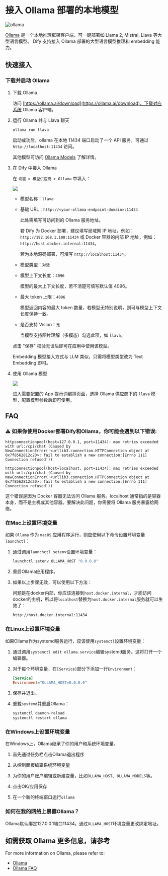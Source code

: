 # 接入 Ollama 部署的本地模型

![ollama](../../.gitbook/assets/ollama.png)

[Ollama](https://github.com/jmorganca/ollama) 是一个本地推理框架客户端，可一键部署如 Llama 2, Mistral, Llava 等大型语言模型。
Dify 支持接入 Ollama 部署的大型语言模型推理和 embedding 能力。

## 快速接入

### 下载并启动 Ollama

1. 下载 Ollama

   访问 [https://ollama.ai/download](https://ollama.ai/download)，下载对应系统 Ollama 客户端。

2. 运行 Ollama 并与 Llava 聊天

    ```bash
    ollama run llava
    ```

    启动成功后，ollama 在本地 11434 端口启动了一个 API 服务，可通过 `http://localhost:11434` 访问。

    其他模型可访问 [Ollama Models](https://ollama.ai/library) 了解详情。

3. 在 Dify 中接入 Ollama

   在 `设置 > 模型供应商 > Ollama` 中填入：

   ![](../../.gitbook/assets/ollama-config-zh.png)

   - 模型名称：`llava`
   
   - 基础 URL：`http://<your-ollama-endpoint-domain>:11434`
   
     此处需填写可访问到的 Ollama 服务地址。
   
     若 Dify 为 Docker 部署，建议填写局域网 IP 地址，例如：`http://192.168.1.100:11434` 或 Docker 容器的内部 IP 地址，例如：`http://host.docker.internal:11434`。
   
     若为本地源码部署，可填写 `http://localhost:11434`。

   - 模型类型：`对话`

   - 模型上下文长度：`4096`
   
     模型的最大上下文长度，若不清楚可填写默认值 4096。
   
   - 最大 token 上限：`4096`
   
     模型返回内容的最大 token 数量，若模型无特别说明，则可与模型上下文长度保持一致。

   - 是否支持 Vision：`是`
   
     当模型支持图片理解（多模态）勾选此项，如 `llava`。

   点击 "保存" 校验无误后即可在应用中使用该模型。

   Embedding 模型接入方式与 LLM 类似，只需将模型类型改为 Text Embedding 即可。

4. 使用 Ollama 模型

   ![](../../.gitbook/assets/ollama-use-model.png)

   进入需要配置的 App 提示词编排页面，选择 Ollama 供应商下的 `llava` 模型，配置模型参数后即可使用。

## FAQ

### ⚠️ 如果你使用Docker部署Dify和Ollama，你可能会遇到以下错误:

```
httpconnectionpool(host=127.0.0.1, port=11434): max retries exceeded with url:/cpi/chat (Caused by NewConnectionError('<urllib3.connection.HTTPConnection object at 0x7f8562812c20>: fail to establish a new connection:[Errno 111] Connection refused'))

httpconnectionpool(host=localhost, port=11434): max retries exceeded with url:/cpi/chat (Caused by NewConnectionError('<urllib3.connection.HTTPConnection object at 0x7f8562812c20>: fail to establish a new connection:[Errno 111] Connection refused'))
```

这个错误是因为 Docker 容器无法访问 Ollama 服务。localhost 通常指的是容器本身，而不是主机或其他容器。要解决此问题，你需要将 Ollama 服务暴露给网络。

### 在Mac上设置环境变量

如果 `Ollama` 作为 `macOS` 应用程序运行，则应使用以下命令设置环境变量`launchctl`：

1. 通过调用`launchctl setenv`设置环境变量：

    ```bash
    launchctl setenv OLLAMA_HOST "0.0.0.0"
    ```

2. 重启Ollama应用程序。

3. 如果以上步骤无效，可以使用以下方法：

    问题是在docker内部，你应该连接到`host.docker.internal`，才能访问docker的主机，所以将`localhost`替换为`host.docker.internal`服务就可以生效了：

    ```bash
    http://host.docker.internal:11434
    ```

### 在Linux上设置环境变量

如果Ollama作为systemd服务运行，应该使用`systemctl`设置环境变量：

1. 通过调用`systemctl edit ollama.service`编辑systemd服务。这将打开一个编辑器。

2. 对于每个环境变量，在`[Service]`部分下添加一行`Environment`：

    ```ini
    [Service]
    Environment="OLLAMA_HOST=0.0.0.0"
    ```

3. 保存并退出。

4. 重载`systemd`并重启Ollama：

   ```bash
   systemctl daemon-reload
   systemctl restart ollama
   ```

### 在Windows上设置环境变量

在Windows上，Ollama继承了你的用户和系统环境变量。

1. 首先通过任务栏点击Ollama退出程序

2. 从控制面板编辑系统环境变量

3. 为你的用户账户编辑或新建变量，比如`OLLAMA_HOST`、`OLLAMA_MODELS`等。

4. 点击OK/应用保存

5. 在一个新的终端窗口运行`ollama`

### 如何在我的网络上暴露Ollama？

Ollama默认绑定127.0.0.1端口11434。通过`OLLAMA_HOST`环境变量更改绑定地址。

## 如需获取 Ollama 更多信息，请参考

For more information on Ollama, please refer to: 

- [Ollama](https://github.com/jmorganca/ollama)
- [Ollama FAQ](https://github.com/ollama/ollama/blob/main/docs/faq.md)

